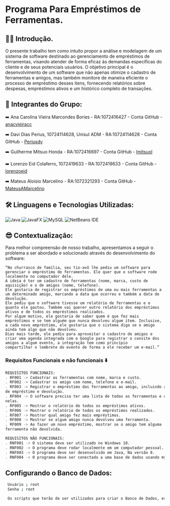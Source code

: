 # Programa Para Empréstimos de Ferramentas.

## 😶‍🌫️ Introdução.
O presente trabalho tem como intuito propor a análise e modelagem de um sistema de software destinado ao gerenciamento de empréstimos de ferramentas, 
visando atender de forma eficaz às demandas específicas do cliente e de seus potenciais usuários. O objetivo principal é o desenvolvimento de um software que não apenas otimize o
cadastro de ferramentas e amigos, mas também monitore de maneira eficiente o processo de empréstimo desses itens, fornecendo relatórios sobre despesas, empréstimos ativos e um histórico completo de transações.

## 🧠 Integrantes do Grupo:

➡️ Ana Carolina Vieira Marcondes Bories - RA:1072416427 - Conta GitHub - [anacvieiracc](https://github.com/anacvieiracc)

➡️ Davi Dias Perius, 10724114628, Unisul ADM  - RA:10724114628 - Conta GitHub - [Periusdv](https://github.com/Periusdv) 

➡️ Guilherme Mitsuo Honda - RA:1072416697 - Conta GitHub - [lmitsuol](https://github.com/lmitsuol)

➡️ Lorenzo Eid Colaferro, 1072419633 - RA:1072419633 - Conta GitHub - [lorenzoeid](https://github.com/lorenzoeid)

➡️ Mateus Aloisio Marcelino - RA:1072321293 - Conta GitHub - [MateusAMarcelino](https://github.com/MateusAMarcelino)


## 🛠️ Linguagens e Tecnologias Utilizadas:

![Java](https://img.shields.io/badge/java-%23ED8B00.svg?style=for-the-badge&logo=openjdk&logoColor=white)
![JavaFX](https://img.shields.io/badge/javafx-%23FF0000.svg?style=for-the-badge&logo=javafx&logoColor=white)
![MySQL](https://img.shields.io/badge/mysql-4479A1.svg?style=for-the-badge&logo=mysql&logoColor=white)
![NetBeans IDE](https://img.shields.io/badge/NetBeansIDE-1B6AC6.svg?style=for-the-badge&logo=apache-netbeans-ide&logoColor=white)

## 😎 Contextualização:

Para melhor compreensão de nosso trabalho, apresentamos a seguir o problema a ser abordado e solucionado através do desenvolvimento do software:

	“No churrasco de família, seu tio-avô lhe pediu um software para gerenciar o empréstimo de ferramentas. Ele quer que o software rode localmente no computador dele.
    A ideia é ter um cadastro de ferramentas (nome, marca, custo de aquisição) e o de amigos (nome, telefone).
	Ele gostaria de registrar os empréstimos de uma ou mais ferramentas a um determinado amigo, marcando a data que ocorreu e também a data de devolução.
	Ele pediu que o software tivesse um relatório de ferramentas e o quanto ele gastou. Também vai querer outro relatório dos empréstimos ativos e de todos os empréstimos realizados. 
    Por algum motivo, ele gostaria de saber quem é que fez mais empréstimos e se tem alguém que nunca devolveu algum item. Inclusive, a cada novo empréstimo, ele gostaria que o sistema diga se o amigo ainda tem algo que não devolveu.
	Dias mais tarde, ele pediu para aproveitar o cadastro de amigos e criar uma agenda integrada com o Google para registrar o convite dos amigos a algum evento, a integração tem como princípio 
    compartilhar o lembrete do evento de forma a ele receber um e-mail.”

    
### Requisitos Funcionais e não funcionais ⬇️
```bash
REQUISITOS FUNCIONAIS:
. RF001 -> Cadastrar as ferramentas com nome, marca e custo.
. RF002 -> Cadastrar os amigo com nome, telefone e e-mail.
. RF003 -> Registrar o empréstimo das ferramentas ao amigo, incluindo a data 
de empréstimo e devolução.
. RF004 -> O software precisa ter uma lista de todas as ferramentas e o valor gasto 
nelas.
. RF005 -> Mostrar o relatório de todos os empréstimos ativos.
. RF006 -> Mostrar o relatório de todos os empréstimos realizados.
. RF007 -> Mostrar qual amigo fez mais empréstimos.
. RF008 -> Mostrar se algum amigo nunca devolveu uma ferramenta.
. RF009 -> Ao fazer um novo empréstimo, mostrar se o amigo tem alguma
ferramenta não devolvida.

REQUISITOS NÃO FUNCIONAIS:
. RNF001 -> O sistema deve ser utilizado no Windows 10.
. RNF002 -> O programa deve rodar localmente em um computador pessoal.
. RNF003 -> O programa deve ser desenvolvido em Java, Na versão 8.
. RNF004 -> O programa deve ser conectado a uma base de dados usando mySQL, Na versão 8.3.0
```

## Configurando o Banco de Dados:
```bash
 Usuário ; root
 Senha ; root

 Os scripts que terão de ser utilizados para criar o Banco de Dados, estão no arquivo [ banco.sql ]




